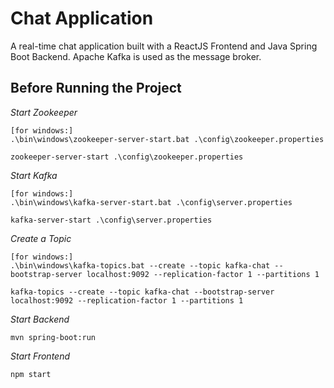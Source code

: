 # Chat Application
A real-time chat application built with a ReactJS Frontend and Java Spring Boot Backend. Apache Kafka is used as the message broker.




## Before Running the Project 

*Start Zookeeper*
```
[for windows:]
.\bin\windows\zookeeper-server-start.bat .\config\zookeeper.properties

zookeeper-server-start .\config\zookeeper.properties
```

*Start Kafka*
```
[for windows:]
.\bin\windows\kafka-server-start.bat .\config\server.properties

kafka-server-start .\config\server.properties
```

*Create a Topic*
```
[for windows:]
.\bin\windows\kafka-topics.bat --create --topic kafka-chat --bootstrap-server localhost:9092 --replication-factor 1 --partitions 1

kafka-topics --create --topic kafka-chat --bootstrap-server localhost:9092 --replication-factor 1 --partitions 1

```

*Start Backend*
```
mvn spring-boot:run
```

*Start Frontend*
```
npm start
```



